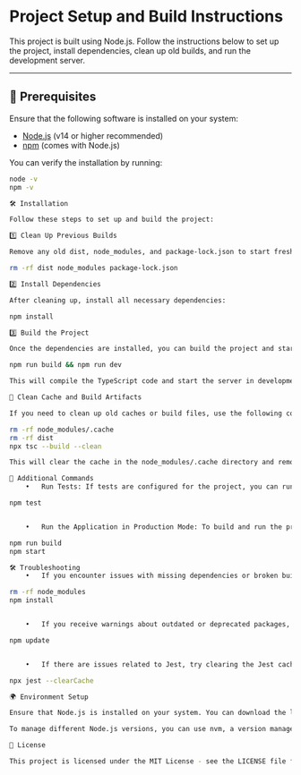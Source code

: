 # Project Setup and Build Instructions

This project is built using Node.js. Follow the instructions below to set up the project, install dependencies, clean up old builds, and run the development server.

---

## 🚀 Prerequisites

Ensure that the following software is installed on your system:

- [Node.js](https://nodejs.org/) (v14 or higher recommended)
- [npm](https://npmjs.com/) (comes with Node.js)

You can verify the installation by running:

```bash
node -v
npm -v

🛠️ Installation

Follow these steps to set up and build the project:

1️⃣ Clean Up Previous Builds

Remove any old dist, node_modules, and package-lock.json to start fresh:

rm -rf dist node_modules package-lock.json

2️⃣ Install Dependencies

After cleaning up, install all necessary dependencies:

npm install

3️⃣ Build the Project

Once the dependencies are installed, you can build the project and start the development server:

npm run build && npm run dev

This will compile the TypeScript code and start the server in development mode.

🧹 Clean Cache and Build Artifacts

If you need to clean up old caches or build files, use the following commands:

rm -rf node_modules/.cache
rm -rf dist
npx tsc --build --clean

This will clear the cache in the node_modules/.cache directory and remove the old build files in the dist folder, ensuring a fresh start for the next build.

🔧 Additional Commands
	•	Run Tests: If tests are configured for the project, you can run them using the following command:

npm test


	•	Run the Application in Production Mode: To build and run the project in production mode, use the following commands:

npm run build
npm start

🛠️ Troubleshooting
	•	If you encounter issues with missing dependencies or broken builds, try removing node_modules and reinstalling the dependencies:

rm -rf node_modules
npm install


	•	If you receive warnings about outdated or deprecated packages, you can update them with:

npm update


	•	If there are issues related to Jest, try clearing the Jest cache:

npx jest --clearCache

🌍 Environment Setup

Ensure that Node.js is installed on your system. You can download the latest version from here.

To manage different Node.js versions, you can use nvm, a version manager for Node.js.

📄 License

This project is licensed under the MIT License - see the LICENSE file for details.